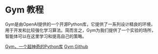# Gym 教程

<show-structure depth="2"/>

Gym是由OpenAI提供的一个开源Python库，它提供了一系列设计精良的环境，用于开发和比较强化学习算法。简而言之，Gym为我们提供了一个实验的场所，智能体可以在这里学习和提高自己的策略。



<seealso>
<category ref="ref_docs">
    <a href="https://mp.weixin.qq.com/s/4MR503WFy672R9qmbyV0Iw">Gym，一个超神奇的Python库</a>
</category>
<category ref="ref_github">
    <a href="https://mp.weixin.qq.com/s/4MR503WFy672R9qmbyV0Iw">Gym Github</a>
</category>
<category ref="ref_issues"></category>
<category ref="ref_hf"></category>
<category ref="ref_ms"></category>
</seealso>